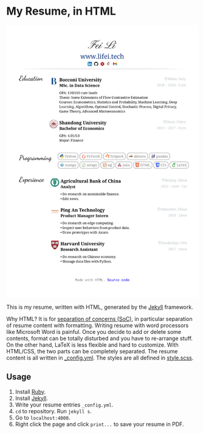 # My Resume, in HTML

<img src="/screenshot.png" alt="resume screenshot" width="650">

This is my resume, written with HTML, generated by the [Jekyll](https://github.com/jekyll/jekyll) framework.

Why HTML? It is for [separation of concerns (SoC)](https://en.wikipedia.org/wiki/Separation_of_concerns), in particular separation of resume content with formatting. Writing resume with word processors like Microsoft Word is painful. Once you decide to add or delete some contents, format can be totally disturbed and you have to re-arrange stuff. On the other hand, LaTeX is less flexible and hard to customize. With HTML/CSS, the two parts can be completely separated. The resume content is all written in [_config.yml](/_config.yml). The styles are all defined in [style.scss](/style.scss).

## Usage

1. Install [Ruby](https://www.ruby-lang.org/en/).
2. Install [Jekyll](https://jekyllrb.com/docs/).
3. Write your resume entries `_config.yml`.
4. `cd` to repository. Run `jekyll s`. 
5. Go to `localhost:4000`.
6. Right click the page and click `print...` to save your resume in PDF.